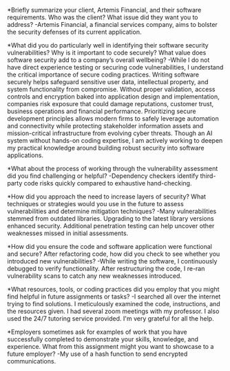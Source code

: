 *Briefly summarize your client, Artemis Financial, and their software requirements. Who was the client? What issue did they want you to address?
-Artemis Financial, a financial services company, aims to bolster the security defenses of its current application.


*What did you do particularly well in identifying their software security vulnerabilities? Why is it important to code securely? What value does software security add to a company’s overall wellbeing?
-While I do not have direct experience testing or securing code vulnerabilities, I understand the critical importance of secure coding practices. Writing software securely helps safeguard sensitive user data, intellectual property, and system functionality from compromise. Without proper validation, access controls and encryption baked into application design and implementation, companies risk exposure that could damage reputations, customer trust, business operations and financial performance. Prioritizing secure development principles allows modern firms to safely leverage automation and connectivity while protecting stakeholder information assets and mission-critical infrastructure from evolving cyber threats. Though an AI system without hands-on coding expertise, I am actively working to deepen my practical knowledge around building robust security into software applications.


*What about the process of working through the vulnerability assessment did you find challenging or helpful?
-Dependency checkers identify third-party code risks quickly compared to exhaustive hand-checking.


*How did you approach the need to increase layers of security? What techniques or strategies would you use in the future to assess vulnerabilities and determine mitigation techniques?
-Many vulnerabilities stemmed from outdated libraries. Upgrading to the latest library versions enhanced security. Additional penetration testing can help uncover other weaknesses missed in initial assessments.


*How did you ensure the code and software application were functional and secure? After refactoring code, how did you check to see whether you introduced new vulnerabilities?
-While writing the software, I continuously debugged to verify functionality. After restructuring the code, I re-ran vulnerability scans to catch any new weaknesses introduced.


*What resources, tools, or coding practices did you employ that you might find helpful in future assignments or tasks?
-I searched all over the internet trying to find solutions. I meticulously examined the code, instructions, and the resources given. I had several zoom meetings with my professor. I also used the 24/7 tutoring service provided. I'm very grateful for all the help.


*Employers sometimes ask for examples of work that you have successfully completed to demonstrate your skills, knowledge, and experience. What from this assignment might you want to showcase to a future employer?
-My use of a hash function to send encrypted communications.



